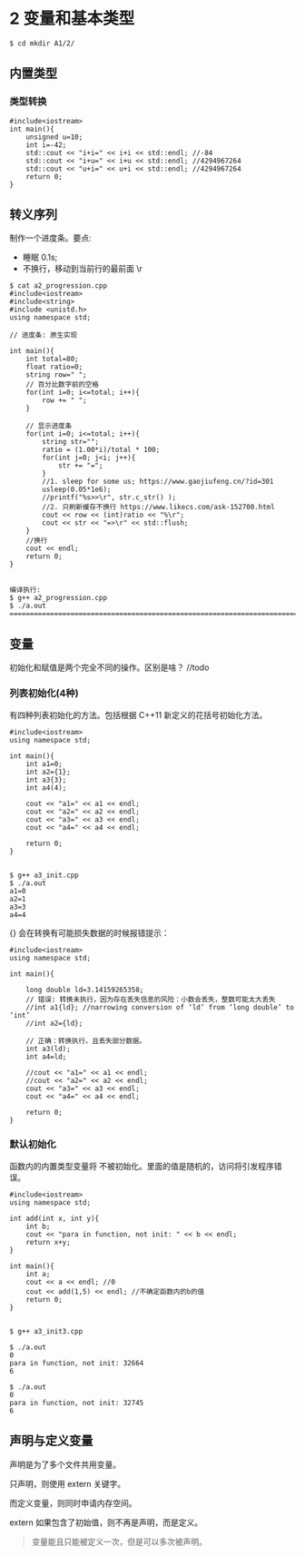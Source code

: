 # 2 变量和基本类型

`$ cd mkdir A1/2/`

## 内置类型

### 类型转换

```// a1_convert.cpp
#include<iostream>
int main(){
    unsigned u=10;
    int i=-42;
    std::cout << "i+i=" << i+i << std::endl; //-84
    std::cout << "i+u=" << i+u << std::endl; //4294967264
    std::cout << "u+i=" << u+i << std::endl; //4294967264
    return 0;
}
```



## 转义序列

制作一个进度条。要点: 

- 睡眠 0.1s; 
- 不换行，移动到当前行的最前面 \r


```
$ cat a2_progression.cpp
#include<iostream>
#include<string>
#include <unistd.h>
using namespace std;

// 进度条: 原生实现

int main(){
    int total=80;
    float ratio=0;
    string row=" ";
    // 百分比数字前的空格
    for(int i=0; i<=total; i++){
        row += " ";
    }

    // 显示进度条
    for(int i=0; i<=total; i++){
        string str="";
        ratio = (1.00*i)/total * 100;
        for(int j=0; j<i; j++){
            str += "=";
        }
        //1. sleep for some us; https://www.gaojiufeng.cn/?id=301
        usleep(0.05*1e6);
        //printf("%s>>\r", str.c_str() );
        //2. 只刷新缓存不换行 https://www.likecs.com/ask-152700.html
        cout << row << (int)ratio << "%\r"; 
        cout << str << "=>\r" << std::flush; 
    }
    //换行
    cout << endl;
    return 0;
}


编译执行:
$ g++ a2_progression.cpp 
$ ./a.out 
=================================================================================>100%
```







## 变量

初始化和赋值是两个完全不同的操作。区别是啥？ //todo


### 列表初始化(4种)

有四种列表初始化的方法。包括根据 C++11 新定义的花括号初始化方法。

```
#include<iostream>
using namespace std;

int main(){
    int a1=0;
    int a2={1};
    int a3{3};
    int a4(4);

    cout << "a1=" << a1 << endl;
    cout << "a2=" << a2 << endl;
    cout << "a3=" << a3 << endl;
    cout << "a4=" << a4 << endl;

    return 0;
}


$ g++ a3_init.cpp 
$ ./a.out 
a1=0
a2=1
a3=3
a4=4
```


{} 会在转换有可能损失数据的时候报错提示：
```
#include<iostream>
using namespace std;

int main(){

    long double ld=3.14159265358;
    // 错误: 转换未执行，因为存在丢失信息的风险：小数会丢失，整数可能太大丢失
    //int a1{ld}; //narrowing conversion of ‘ld’ from ‘long double’ to ‘int’
    //int a2={ld};

    // 正确：转换执行，且丢失部分数据。
    int a3(ld);
    int a4=ld;

    //cout << "a1=" << a1 << endl;
    //cout << "a2=" << a2 << endl;
    cout << "a3=" << a3 << endl;
    cout << "a4=" << a4 << endl;

    return 0;
}
```


### 默认初始化

函数内的内置类型变量将 不被初始化。里面的值是随机的，访问将引发程序错误。


```
#include<iostream>
using namespace std;

int add(int x, int y){
    int b;
    cout << "para in function, not init: " << b << endl;
    return x+y;
}

int main(){
    int a;
    cout << a << endl; //0
    cout << add(1,5) << endl; //不确定函数内的b的值
    return 0;
}


$ g++ a3_init3.cpp

$ ./a.out 
0
para in function, not init: 32664
6

$ ./a.out 
0
para in function, not init: 32745
6
```




## 声明与定义变量

声明是为了多个文件共用变量。

只声明，则使用 extern 关键字。

而定义变量，则同时申请内存空间。

extern 如果包含了初始值，则不再是声明，而是定义。

> 变量能且只能被定义一次，但是可以多次被声明。



